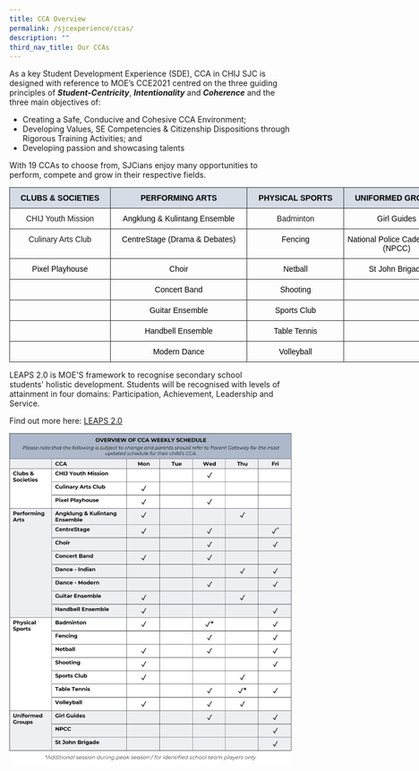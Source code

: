```yaml
---
title: CCA Overview
permalink: /sjcexperience/ccas/
description: ""
third_nav_title: Our CCAs
---
```

As a key Student Development Experience (SDE), CCA in CHIJ SJC is designed with reference to MOE’s CCE2021 centred on the three guiding principles of&nbsp;**_Student-Centricity_**,&nbsp;**_Intentionality_**&nbsp;and&nbsp;**_Coherence_**&nbsp;and the three main objectives of:  

*   Creating a Safe, Conducive and Cohesive CCA Environment;
*   Developing Values, SE Competencies &amp; Citizenship Dispositions through Rigorous Training Activities; and
*   Developing passion and showcasing talents

With 19 CCAs to choose from, SJCians enjoy many opportunities to perform, compete and grow in their respective fields.


<style type="text/css">
.tg  {border-collapse:collapse;border-spacing:0;}
.tg td{border-color:black;border-style:solid;border-width:1px;font-family:Arial, sans-serif;font-size:14px;
  overflow:hidden;padding:10px 3px;word-break:normal;}
.tg th{border-color:black;border-style:solid;border-width:1px;font-family:Arial, sans-serif;font-size:14px;
  font-weight:normal;overflow:hidden;padding:10px 3px;word-break:normal;}
.tg .tg-z0xo{background-color:#D6DCE5;border-color:#343434;font-family:Verdana, Geneva, sans-serif !important;font-size:14px;
  text-align:center;vertical-align:top}
.tg .tg-ys4m{border-color:#343434;font-family:Verdana, Geneva, sans-serif !important;font-size:14px;text-align:center;
  vertical-align:top}
</style>
<table class="tg" style="undefined;table-layout: fixed; width: 787px">
<colgroup>
<col style="width: 180px">
<col style="width: 245px">
<col style="width: 173px">
<col style="width: 189px">
</colgroup>
<thead>
  <tr>
    <th class="tg-z0xo"><span style="font-weight:bold;color:black">CLUBS &amp; SOCIETIES</span> </th>
    <th class="tg-z0xo"><span style="font-weight:bold;color:black">PERFORMING ARTS</span></th>
    <th class="tg-z0xo"><span style="font-weight:bold;color:black">PHYSICAL SPORTS</span></th>
    <th class="tg-z0xo"><span style="font-weight:bold;color:black">UNIFORMED GROUPS</span></th>
  </tr>
</thead>
<tbody>
  <tr>
    <td class="tg-ys4m">CHIJ Youth Mission</td>
    <td class="tg-ys4m"><span style="color:black">Angklung &amp; Kulintang Ensemble</span></td>
    <td class="tg-ys4m">Badminton</td>
    <td class="tg-ys4m"><span style="color:black">Girl Guides</span></td>
  </tr>
  <tr>
    <td class="tg-ys4m">Culinary Arts Club</td>
    <td class="tg-ys4m"><span style="color:black">CentreStage (Drama &amp; Debates)</span></td>
    <td class="tg-ys4m"><span style="color:black">Fencing</span></td>
    <td class="tg-ys4m"><span style="color:black">National Police Cadet Corps (NPCC)</span></td>
  </tr>
  <tr>
    <td class="tg-ys4m"><span style="color:black">Pixel Playhouse</span></td>
    <td class="tg-ys4m"><span style="color:black">Choir</span></td>
    <td class="tg-ys4m"><span style="color:black">Netball</span></td>
    <td class="tg-ys4m"><span style="color:black">St John Brigade</span></td>
  </tr>
  <tr>
    <td class="tg-ys4m">   </td>
    <td class="tg-ys4m"><span style="color:black">Concert Band</span></td>
    <td class="tg-ys4m"><span style="color:black">Shooting</span></td>
    <td class="tg-ys4m">   </td>
  </tr>
  <tr>
    <td class="tg-ys4m">  </td>
    <td class="tg-ys4m"><span style="color:black">Guitar Ensemble</span></td>
    <td class="tg-ys4m"><span style="color:black">Sports Club</span></td>
    <td class="tg-ys4m">   </td>
  </tr>
  <tr>
    <td class="tg-ys4m">  </td>
    <td class="tg-ys4m"><span style="color:black">Handbell Ensemble</span></td>
    <td class="tg-ys4m"><span style="color:black">Table Tennis</span></td>
    <td class="tg-ys4m">   </td>
  </tr>
  <tr>
    <td class="tg-ys4m">   </td>
    <td class="tg-ys4m"><span style="color:black">Modern Dance </span></td>
    <td class="tg-ys4m"><span style="color:black">Volleyball</span></td>
    <td class="tg-ys4m">   </td>
  </tr>
</tbody>
</table>


LEAPS 2.0 is MOE'S framework to recognise secondary school students'&nbsp;holistic development. Students will be recognised with levels of attainment in four domains: Participation, Achievement, Leadership and Service.

Find out more here: [LEAPS 2.0](/files/LEAPS%202/LEAPS%2020%20(Public%20Version).pdf)

![](/images/CCA/ccaschedule2.jpg)